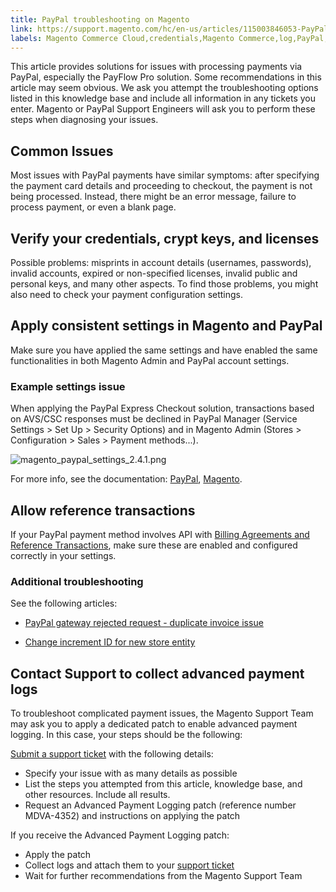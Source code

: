 ```yaml
---
title: PayPal troubleshooting on Magento
link: https://support.magento.com/hc/en-us/articles/115003846053-PayPal-troubleshooting-on-Magento
labels: Magento Commerce Cloud,credentials,Magento Commerce,log,PayPal,payment,payflow,crypt,license,advanced,troubleshooting
---
```


This article provides solutions for issues with processing payments via PayPal, especially the PayFlow Pro solution. Some recommendations in this article may seem obvious. We ask you attempt the troubleshooting options listed in this knowledge base and include all information in any tickets you enter. Magento or PayPal Support Engineers will ask you to perform these steps when diagnosing your issues.

## Common Issues

Most issues with PayPal payments have similar symptoms: after specifying the payment card details and proceeding to checkout, the payment is not being processed. Instead, there might be an error message, failure to process payment, or even a blank page.

## Verify your credentials, crypt keys, and licenses

Possible problems: misprints in account details (usernames, passwords), invalid accounts, expired or non-specified licenses, invalid public and personal keys, and many other aspects. To find those problems, you might also need to check your payment configuration settings.

## Apply consistent settings in Magento and PayPal

Make sure you have applied the same settings and have enabled the same functionalities in both Magento Admin and PayPal account settings.

### Example settings issue  

When applying the PayPal Express Checkout solution, transactions based on AVS/CSC responses must be declined in PayPal Manager (Service Settings > Set Up > Security Options) and in Magento Admin (Stores > Configuration > Sales > Payment methods...).  
  
![magento_paypal_settings_2.4.1.png](https://support.magento.com/hc/article_attachments/360086269091/magento_paypal_settings_2.4.1.png)  
  
For more info, see the documentation: [PayPal](https://www.paypalobjects.com/en_US/vhelp/paypalmanager_help/setup.htm), [Magento](http://docs.magento.com/m2/ee/user_guide/payment/paypal-express-checkout.html).

## Allow reference transactions

If your PayPal payment method involves API with [Billing Agreements and Reference Transactions](https://developer.paypal.com/docs/classic/express-checkout/integration-guide/ECReferenceTxns/), make sure these are enabled and configured correctly in your settings.

### Additional troubleshooting

See the following articles:

* [PayPal gateway rejected request - duplicate invoice issue](https://support.magento.com/hc/en-us/articles/115002457473)
    
    
* [Change increment ID for new store entity](https://support.magento.com/hc/en-us/articles/360004002914)
    
    

## Contact Support to collect advanced payment logs

To troubleshoot complicated payment issues, the Magento Support Team may ask you to apply a dedicated patch to enable advanced payment logging. In this case, your steps should be the following:

[Submit a support ticket](https://support.magento.com/hc/en-us/articles/360019088251) with the following details:

* Specify your issue with as many details as possible
* List the steps you attempted from this article, knowledge base, and other resources. Include all results.
* Request an Advanced Payment Logging patch (reference number MDVA-4352) and instructions on applying the patch

If you receive the Advanced Payment Logging patch:

* Apply the patch 
* Collect logs and attach them to your [support ticket](https://support.magento.com/hc/en-us/articles/360019088251-Submit-a-support-ticket)
* Wait for further recommendations from the Magento Support Team